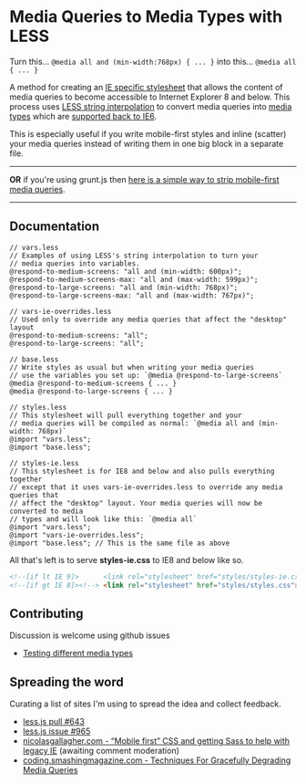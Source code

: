 Media Queries to Media Types with LESS
======================================

Turn this... `@media all and (min-width:768px) { ... }` into this... `@media all { ... }`

A method for creating an [IE specific stylesheet](http://css-tricks.com/how-to-create-an-ie-only-stylesheet/) that allows the content of media queries to become accessible to Internet Explorer 8 and below. This process uses [LESS string interpolation](http://lesscss.org/) to convert media queries into [media types](http://www.w3.org/TR/CSS2/media.html) which are [supported back to IE6](http://msdn.microsoft.com/en-us/library/hh781508.aspx#at-rules).

This is especially useful if you write mobile-first styles and inline (scatter) your media queries instead of writing them in one big block in a separate file.

---

**OR** if you're using grunt.js then [here is a simple way to strip mobile-first media queries](https://github.com/jtangelder/grunt-stripmq).

---

## Documentation

```
// vars.less
// Examples of using LESS's string interpolation to turn your
// media queries into variables.
@respond-to-medium-screens: "all and (min-width: 600px)";
@respond-to-medium-screens-max: "all and (max-width: 599px)";
@respond-to-large-screens: "all and (min-width: 768px)";
@respond-to-large-screens-max: "all and (max-width: 767px)";

// vars-ie-overrides.less
// Used only to override any media queries that affect the "desktop" layout
@respond-to-medium-screens: "all";
@respond-to-large-screens: "all";

// base.less
// Write styles as usual but when writing your media queries
// use the variables you set up: `@media @respond-to-large-screens`
@media @respond-to-medium-screens { ... }
@media @respond-to-large-screens { ... }

// styles.less
// This stylesheet will pull everything together and your
// media queries will be compiled as normal: `@media all and (min-width: 768px)`
@import "vars.less";
@import "base.less";

// styles-ie.less
// This stylesheet is for IE8 and below and also pulls everything together
// except that it uses vars-ie-overrides.less to override any media queries that
// affect the "desktop" layout. Your media queries will now be converted to media
// types and will look like this: `@media all`
@import "vars.less";
@import "vars-ie-overrides.less";
@import "base.less"; // This is the same file as above
```

All that's left is to serve **styles-ie.css** to IE8 and below like so.

```html
<!--[if lt IE 9]>      <link rel="stylesheet" href="styles/styles-ie.css"> <![endif]-->
<!--[if gt IE 8]><!--> <link rel="stylesheet" href="styles/styles.css"> <!--<![endif]-->
```

## Contributing

Discussion is welcome using github issues

- [Testing different media types](https://github.com/himedlooff/media-query-to-type/issues/1)

## Spreading the word

Curating a list of sites I'm using to spread the idea and collect feedback.

- [less.js pull #643](https://github.com/cloudhead/less.js/pull/643)
- [less.js issue #965](https://github.com/cloudhead/less.js/issues/965)
- [nicolasgallagher.com - “Mobile first” CSS and getting Sass to help with legacy IE](http://nicolasgallagher.com/mobile-first-css-sass-and-ie/#comment-94783) (awaiting comment moderation)
- [coding.smashingmagazine.com - Techniques For Gracefully Degrading Media Queries](http://coding.smashingmagazine.com/2011/08/10/techniques-for-gracefully-degrading-media-queries/comment-page-1/#comment-944717)
